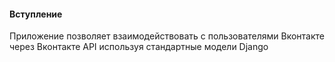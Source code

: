 #### Вступление

Приложение позволяет взаимодействовать с пользователями Вконтакте через Вконтакте API используя стандартные модели Django
